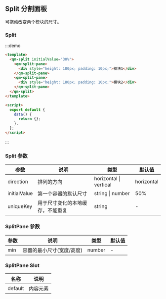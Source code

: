 ## Split 分割面板

可拖动改变两个模块的尺寸。

### Split

:::demo

```html
<template>
  <qm-split initialValue="30%">
    <qm-split-pane>
      <div style="height: 180px; padding: 10px;">模块1</div>
    </qm-split-pane>
    <qm-split-pane>
      <div style="height: 180px; padding: 10px;">模块2</div>
    </qm-split-pane>
  </qm-split>
</template>

<script>
  export default {
    data() {
      return {};
    },
  };
</script>
```

:::

### Split 参数

| 参数         | 说明                             | 类型                   | 默认值     |
| ------------ | -------------------------------- | ---------------------- | ---------- |
| direction    | 排列的方向                       | horizontal \| vertical | horizontal |
| initialValue | 第一个容器的默认尺寸             | string \| number       | 50%        |
| uniqueKey    | 用于尺寸变化的本地缓存，不能重复 | string                 | -          |

### SplitPane 参数

| 参数 | 说明                      | 类型   | 默认值 |
| ---- | ------------------------- | ------ | ------ |
| min  | 容器的最小尺寸(宽度/高度) | number | -      |

### SplitPane Slot

| 名称    | 说明     |
| ------- | -------- |
| default | 内容元素 |
